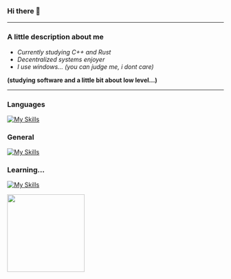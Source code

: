 ### Hi there 👋

-----------

### A little description about me

- _Currently studying C++ and Rust_
- _Decentralized systems enjoyer_
- _I use windows... (you can judge me, i dont care)_
 
**(studying software and a little bit about low level...)**

-----------

### Languages
[![My Skills](https://skills.thijs.gg/icons?i=js,ts,c)](https://skills.thijs.gg)

### General
[![My Skills](https://skills.thijs.gg/icons?i=next,react,nodejs,mongodb)](https://skills.thijs.gg)

### Learning...
[![My Skills](https://skills.thijs.gg/icons?i=py,cs,cpp,rust)](https://skills.thijs.gg)

<img height="180em" src="https://github-readme-stats.vercel.app/api/top-langs/?username=SerjeiMikailov&layout=compact&langs_count=3&theme=dracula"/>
